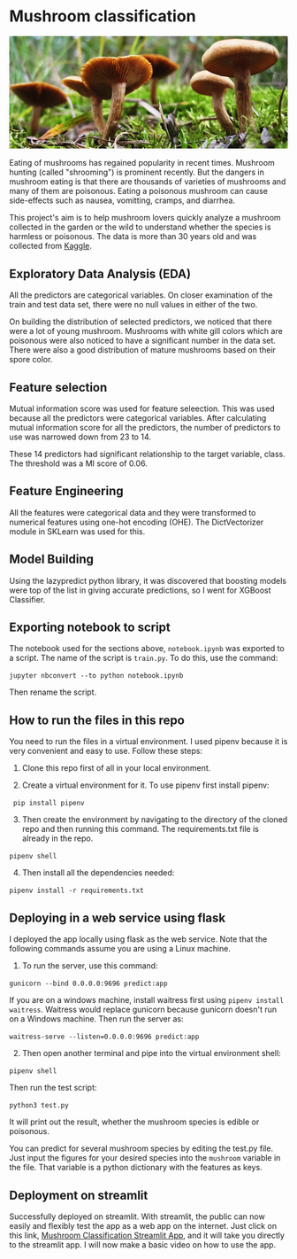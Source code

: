 # Mushroom classification

!["Mushrooms in the wild"](./image/mushrooms_pix.jpg)

Eating of mushrooms has regained popularity in recent times. Mushroom hunting (called "shrooming") is prominent recently. But the dangers in mushroom eating is that there are thousands of varieties of mushrooms and many of them are poisonous. Eating a poisonous mushroom can cause side-effects such as nausea, vomitting, cramps, and diarrhea. 

This project's aim is to help mushroom lovers quickly analyze a mushroom collected in the garden or the wild to understand whether the species is harmless or poisonous. The data is more than 30 years old and was collected from [Kaggle](https://www.kaggle.com/datasets/uciml/mushroom-classification).

## Exploratory Data Analysis (EDA)

All the predictors are categorical variables. On closer examination of the train and test data set, there were no null values in either of the two. 

On building the distribution of selected predictors, we noticed that there were a lot of young mushroom. Mushrooms with white gill colors which are poisonous were also noticed to have a significant number in the data set. There were also a good distribution of mature mushrooms based on their spore color. 

## Feature selection

Mutual information score was used for feature seleection. This was used because all the predictors were categorical variables. After calculating mutual information score for all the predictors, the number of predictors to use was narrowed down from 23 to 14. 

These 14 predictors had significant relationship to the target variable, class. The threshold was a MI score of 0.06. 

## Feature Engineering

All the features were categorical data and they were transformed to numerical features using one-hot encoding (OHE). The DictVectorizer module in SKLearn was used for this. 

## Model Building

Using the lazypredict python library, it was discovered that boosting models were top of the list in giving accurate predictions, so I went for XGBoost Classifier. 

## Exporting notebook to script

The notebook used for the sections above, `notebook.ipynb` was exported to a script. The name of the script is `train.py`. To do this, use the command:

```jupyter nbconvert --to python notebook.ipynb```

Then rename the script. 

## How to run the files in this repo

You need to run the files in a virtual environment. I used pipenv because it is very convenient and easy to use. Follow these steps:

1. Clone this repo first of all in your local environment. 

2. Create a virtual environment for it. To use pipenv first install pipenv:

``` pip install pipenv```

3. Then create the environment by navigating to the directory of the cloned repo and then running this command. The requirements.txt file is already in the repo. 

```pipenv shell```

4. Then install all the dependencies needed:

```pipenv install -r requirements.txt```

## Deploying in a web service using flask

I deployed the app locally using flask as the web service. Note that the following commands assume you are using a Linux machine. 

1. To run the server, use this command:

```gunicorn --bind 0.0.0.0:9696 predict:app```

If you are on a windows machine, install waitress first using `pipenv install waitress`. Waitress would replace gunicorn because gunicorn doesn't run on a Windows machine. Then run the server as:

```waitress-serve --listen=0.0.0.0:9696 predict:app```

2. Then open another terminal and pipe into the virtual environment shell:

```pipenv shell```

Then run the test script:

```python3 test.py```

It will print out the result, whether the mushroom species is edible or poisonous. 

You can predict for several mushroom species by editing the test.py file. Just input the figures for your desired species into the `mushroom` variable in the file. That variable is a python dictionary with the features as keys. 

## Deployment on streamlit

Successfully deployed on streamlit. With streamlit, the public can now easily and flexibly test the app as a web app on the internet. Just click on this link, [Mushroom Classification Streamlit App](https://emekadavid-mushroom-classification-streamlitapp-keifjp.streamlit.app/), and it will take you directly to the streamlit app. I will now make a basic video on how to use the app. 